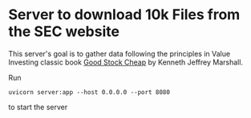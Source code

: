 # Server to download 10k Files from the SEC website

This server's goal is to gather data following the principles in Value Investing classic book [Good Stock Cheap](https://www.amazon.com/Good-Stocks-Cheap-Confidence-Outperformance/dp/125983607X) by Kenneth Jeffrey Marshall.

Run 
```
uvicorn server:app --host 0.0.0.0 --port 8080
```
to start the server
